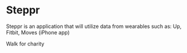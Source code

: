 Steppr
======


Steppr is an application that will utilize data from wearables such as: Up, Fitbit, Moves (iPhone app)

Walk for charity
